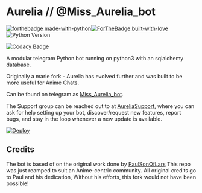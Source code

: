 # Aurelia // @Miss_Aurelia_bot

[![forthebadge made-with-python](http://ForTheBadge.com/images/badges/made-with-python.svg)](https://www.python.org/)[![ForTheBadge built-with-love](http://ForTheBadge.com/images/badges/built-with-love.svg)](https://GitHub.com/Skuzzy_xD/)</br>![Python Version](https://img.shields.io/badge/python-3.8-green?style=for-the-badge&logo=appveyor)

[![Codacy Badge](https://app.codacy.com/project/badge/Grade/cfb691a93a064d9ea753ef2b5fccf797)](https://www.codacy.com/manual/PmsHere/Miss_Aurelia_bot?utm_source=github.com&amp;utm_medium=referral&amp;utm_content=PmsHere/Miss_Aurelia_bot&amp;utm_campaign=Badge_Grade)

A modular telegram Python bot running on python3 with an sqlalchemy database.

Originally a marie fork - Aurelia has evolved further and was built to be more useful for Anime Chats.

Can be found on telegram as [Miss_Aurelia_bot](https://t.me/Miss_Aurelia_bot).

The Support group can be reached out to at [AureliaSupport](https://t.me/AureliaBot_Support), where you can ask for help setting up your bot, discover/request new features, report bugs, and stay in the loop whenever a new update is available.

[![Deploy](https://www.herokucdn.com/deploy/button.svg)](https://heroku.com/deploy?template=https://github.com/PmsHere/Miss_Aurelia_bot)

## Credits
The bot is based of on the original work done by [PaulSonOfLars](https://github.com/PaulSonOfLars)
This repo was just reamped to suit an Anime-centric community. All original credits go to Paul and his dedication, Without his efforts, this fork would not have been possible!
